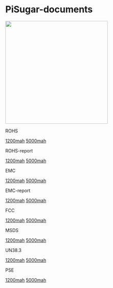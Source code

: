 # PiSugar-documents

<p align="left">
  <img width="320" src="https://raw.githubusercontent.com/JdaieLin/PiSugar/master/logo.jpg">
</p>



ROHS


[1200mah](https://github.com/PiSugar/pisugar-documents/blob/master/certificate/PiSugar1200mah/Pisugar%201200mAh-ROHS.jpg)
[5000mah](https://github.com/PiSugar/pisugar-documents/blob/master/certificate/PiSugar5000mah/Pisugar%205000mAh-ROHS.jpg)


ROHS-report


[1200mah](https://github.com/PiSugar/pisugar-documents/blob/master/certificate/PiSugar1200mah/Pisugar%201200mAh-ROHS_report.pdf)
[5000mah](https://github.com/PiSugar/pisugar-documents/blob/master/certificate/PiSugar5000mah/Pisugar%205000mAh-ROHS_report.pdf)

EMC


[1200mah](https://github.com/PiSugar/pisugar-documents/blob/master/certificate/PiSugar1200mah/Pisugar%201200mAh-EMC.jpg)
[5000mah](https://github.com/PiSugar/pisugar-documents/blob/master/certificate/PiSugar5000mah/Pisugar%205000mAh-EMC.jpg)



EMC-report


[1200mah](https://github.com/PiSugar/pisugar-documents/blob/master/certificate/PiSugar1200mah/Pisugar%201200mAh-EMC_report.pdf)
[5000mah](https://github.com/PiSugar/pisugar-documents/blob/master/certificate/PiSugar5000mah/Pisugar%205000mAh-EMC_report.pdf)

FCC


[1200mah](https://github.com/PiSugar/pisugar-documents/blob/master/certificate/PiSugar1200mah/Pisugar%201200mAh-FCC_report.pdf)
[5000mah](https://github.com/PiSugar/pisugar-documents/blob/master/certificate/PiSugar5000mah/Pisugar%205000mAh-FCC_report.pdf)

MSDS


[1200mah](https://github.com/PiSugar/pisugar-documents/blob/master/certificate/PiSugar1200mah/Pisugar%201200mAh-MSDS.pdf)
[5000mah](https://github.com/PiSugar/pisugar-documents/blob/master/certificate/PiSugar5000mah/Pisugar%205000mAh-MSDS.pdf)

UN38.3

[1200mah](https://github.com/PiSugar/pisugar-documents/blob/master/certificate/PiSugar1200mah/Pisugar%201200mAh-UN38.3.pdf)
[5000mah](https://github.com/PiSugar/pisugar-documents/blob/master/certificate/PiSugar5000mah/Pisugar%205000mAh-UN38.3.pdf)

PSE


[1200mah](https://github.com/PiSugar/pisugar-documents/tree/master/certificate/PiSugar1200mah/PSE)
[5000mah](https://github.com/PiSugar/pisugar-documents/tree/master/certificate/PiSugar5000mah/PSE)
